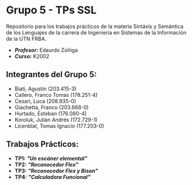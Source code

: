# Grupo 5 - TPs SSL
Repositorio para los trabajos prácticos de la materia Sintáxis y Semántica de los Lenguajes de la carrera de Ingeniería en Sistemas de la Información de la UTN FRBA.

- **_Profesor:_** Edaurdo Zúñiga
- **_Curso:_** K2002

## Integrantes del Grupo 5:
- Biati, Agustin (203.415-3)
- Callero, Franco Tomas (178.251-4)
- Cesari, Luca (208.935-0)
- Giachetta, Franco (203.668-0)
- Hurtado, Esteban (176.080-4)
- Koroluk, Julián Andrés (172.729-1)
- Licenblat, Tomas Ignacio (177.203-0)

## Trabajos Prácticos:
- **TP1:** **_"Un escáner elemental"_**
- **TP2:** **_"Reconocedor Flex"_**
- **TP3:** **_"Reconocedor Flex y Bison"_**
- **TP4:** **_"Calculadora Funcional"_**